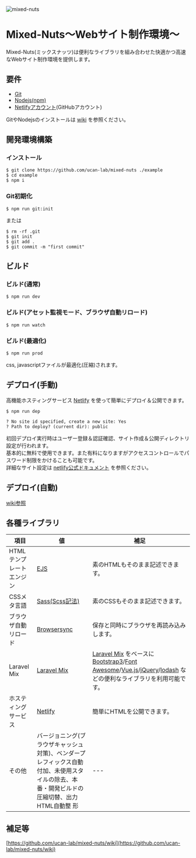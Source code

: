 <img src="https://user-images.githubusercontent.com/35098175/35766776-46a3663c-0921-11e8-9bba-f21116b2eafa.jpg" alt="mixed-nuts">

# Mixed-Nuts〜Webサイト制作環境〜

Mixed-Nuts(ミックスナッツ)は便利なライブラリを組み合わせた快適かつ高速なWebサイト制作環境を提供します。

## 要件

- [Git](https://git-scm.com)
- [Nodejs(npm)](https://nodejs.org/ja)
- [Netlifyアカウント](https://www.netlify.com)(GitHubアカウント)

GitやNodejsのインストールは [wiki](https://github.com/ucan-lab/mixed-nuts/wiki) を参照ください。

## 開発環境構築

### インストール

```
$ git clone https://github.com/ucan-lab/mixed-nuts ./example
$ cd example
$ npm i
```

### Git初期化

```
$ npm run git:init
```

または

```
$ rm -rf .git
$ git init
$ git add .
$ git commit -m "first commit"
```

## ビルド

### ビルド(通常)

```
$ npm run dev
```

### ビルド(アセット監視モード、ブラウザ自動リロード)

```
$ npm run watch
```

### ビルド(最適化)

```
$ npm run prod
```

css, javascriptファイルが最適化(圧縮)されます。

## デプロイ(手動)

高機能ホスティングサービス [Netlify](https://www.netlify.com) を使って簡単にデプロイ＆公開できます。

```
$ npm run dep

? No site id specified, create a new site: Yes
? Path to deploy? (current dir): public
```

初回デプロイ実行時はユーザー登録＆認証確認、サイト作成＆公開ディレクトリ設定が行われます。<br>
基本的に無料で使用できます。また有料になりますがアクセスコントロールでパスワード制限をかけることも可能です。<br>
詳細なサイト設定は [netlify公式ドキュメント](https://www.netlify.com/docs) を参照ください。

## デプロイ(自動)

[wiki参照](https://github.com/ucan-lab/mixed-nuts/wiki/Netlify-%E8%87%AA%E5%8B%95%E3%83%87%E3%83%97%E3%83%AD%E3%82%A4%E8%A8%AD%E5%AE%9A)

## 各種ライブラリ

項目 | 値 | 補足
--- | --- | --- |
HTMLテンプレートエンジン | [EJS](http://ejs.co) | 素のHTMLもそのまま記述できます。
CSSメタ言語 | [Sass(Scss記法)](http://sass-lang.com) | 素のCSSもそのまま記述できます。
ブラウザ自動リロード | [Browsersync](https://browsersync.io) | 保存と同時にブラウザを再読み込みします。
Laravel Mix | [Laravel Mix](https://github.com/JeffreyWay/laravel-mix) | [Laravel Mix](https://github.com/JeffreyWay/laravel-mix) をベースに [Bootstrap3](https://getbootstrap.com)/[Font Awesome](http://fontawesome.io)/[Vue.js](https://jp.vuejs.org)/[jQuery](https://jquery.com)/[lodash](https://lodash.com) などの便利なライブラリを利用可能です。
ホスティングサービス | [Netlify](https://www.netlify.com) | 簡単にHTMLを公開できます。
その他 | バージョニング(ブラウザキャッシュ対策)、ベンダープレフィックス自動付加、未使用スタイルの除去、本番・開発ビルドの圧縮切替、出力HTML自動整 形 | ---

## 補足等

[https://github.com/ucan-lab/mixed-nuts/wiki](https://github.com/ucan-lab/mixed-nuts/wiki)
